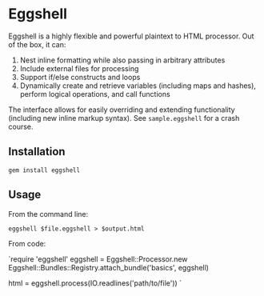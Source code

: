 # Eggshell

Eggshell is a highly flexible and powerful plaintext to HTML processor. Out of the box, it can:

1. Nest inline formatting while also passing in arbitrary attributes
2. Include external files for processing
3. Support if/else constructs and loops
4. Dynamically create and retrieve variables (including maps and hashes), perform logical operations, and call functions

The interface allows for easily overriding and extending functionality (including new inline markup syntax). See `sample.eggshell` for a crash course.

## Installation

`gem install eggshell`

## Usage

From the command line:

`eggshell $file.eggshell > $output.html`

From code:

`require 'eggshell'
eggshell = Eggshell::Processor.new
Eggshell::Bundles::Registry.attach_bundle('basics', eggshell)

html = eggshell.process(IO.readlines('path/to/file'))
`